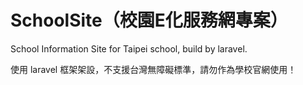 # SchoolSite（校園E化服務網專案）
School Information Site for Taipei school, build by laravel. 

使用 laravel 框架架設，不支援台灣無障礙標準，請勿作為學校官網使用！
